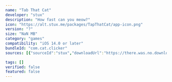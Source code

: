 ```yaml
---
name: "Tab That Cat"
developer: "stux"
description: "How fast can you meow?"
icon: "https://alt.stux.me/packages/TapThatCat/app-icon.png"
version: "?"
size: "NaN MB"
category: "games"
compatibility: "iOS 14.0 or later"
bundleId: "com.cat.clicker"
sources: [{"sourceId":"stux","downloadUrl":"https://there.was.no.download.url","lastUpdated":null,"size":"NaN MB","isOfficial":false}]

tags: []
verified: false
featured: false
---
```

